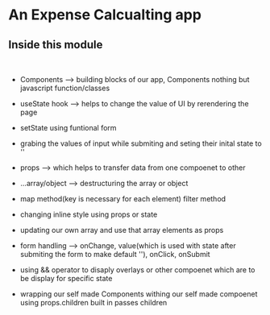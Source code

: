 # An Expense Calcualting app

## Inside this module 

<br>

* Components --> building blocks of our app, Components nothing but javascript function/classes

* useState hook --> helps to change the value of UI by rerendering the page

* setState using funtional form 

* grabing the values of input while submiting and seting their inital state to ''

* props --> which helps to transfer data from one compoenet to other

* ...array/object --> destructuring the array or object

* map method(key is necessary for each element) filter method 

* changing inline style using props or state

* updating our own array and use that array elements as props

* form handling --> onChange, value(which is used with state after submiting the form to make default ''), onClick, onSubmit

* using && operator to disaply overlays or other compoenet which are to be display for specific state 

* wrapping our self made Components withing our self made compoenet using props.children built in passes children